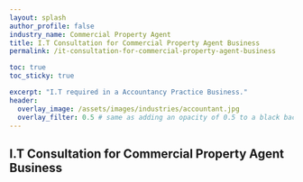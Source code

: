 ```yaml
---
layout: splash 
author_profile: false 
industry_name: Commercial Property Agent
title: I.T Consultation for Commercial Property Agent Business
permalink: /it-consultation-for-commercial-property-agent-business

toc: true
toc_sticky: true

excerpt: "I.T required in a Accountancy Practice Business."
header:
  overlay_image: /assets/images/industries/accountant.jpg
  overlay_filter: 0.5 # same as adding an opacity of 0.5 to a black background
---
```


## I.T Consultation for Commercial Property Agent Business